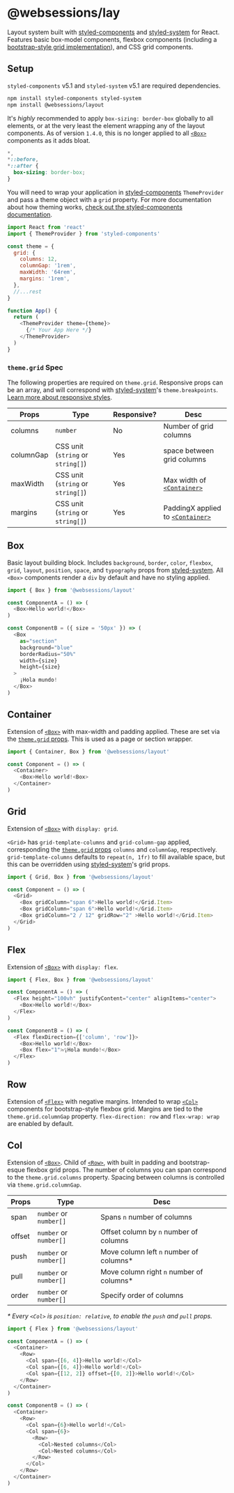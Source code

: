 # @websessions/lay

Layout system built with [styled-components] and [styled-system] for React. Features basic box-model components, flexbox components (including a [bootstrap-style grid implementation](#row)), and CSS grid components.

## Setup

`styled-components` v5.1 and `styled-system` v5.1 are required dependencies.

```sh
npm install styled-components styled-system
npm install @websessions/layout
```

It's _*highly*_ recommended to apply `box-sizing: border-box` globally to all elements, or at the very least the element wrapping any of the layout components. As of version `1.4.0`, this is no longer applied to all [`<Box>`] components as it adds bloat.

```css
*,
*::before,
*::after {
  box-sizing: border-box;
}
```

You will need to wrap your application in [styled-components] `ThemeProvider` and pass a theme object with a `grid` property. For more documentation about how theming works, [check out the styled-components documentation](https://styled-components.com/docs/advanced#theming).

```javascript
import React from 'react'
import { ThemeProvider } from 'styled-components'

const theme = {
  grid: {
    columns: 12,
    columnGap: '1rem',
    maxWidth: '64rem',
    margins: '1rem',
  },
  //...rest
}

function App() {
  return (
    <ThemeProvider theme={theme}>
      {/* Your App Here */}
    </ThemeProvider>
  )
}
```

### `theme.grid` Spec

The following properties are required on `theme.grid`. Responsive props can be an array, and will correspond with [styled-system]'s `theme.breakpoints`. [Learn more about responsive styles](https://styled-system.com/responsive-styles).

| Props     | Type                              | Responsive? | Desc                                |
| --------- | --------------------------------- | ----------- | ----------------------------------- |
| columns   | `number`                          | No          | Number of grid columns              |
| columnGap | CSS unit (`string` or `string[]`) | Yes         | space between grid columns          |
| maxWidth  | CSS unit (`string` or `string[]`) | Yes         | Max width of [`<Container>`]        |
| margins   | CSS unit (`string` or `string[]`) | Yes         | PaddingX applied to [`<Container>`] |

## Box

Basic layout building block. Includes `background`, `border`, `color`, `flexbox`, `grid`, `layout`, `position`, `space`,  and `typography` props from [styled-system]. All `<Box>` components render a `div` by default and have no styling applied.

```javascript
import { Box } from '@websessions/layout'

const ComponentA = () => (
  <Box>Hello world!</Box>
)

const ComponentB = ({ size = '50px' }) => (
  <Box
    as="section"
    background="blue"
    borderRadius="50%"
    width={size}
    height={size}
  >
    ¡Hola mundo!
  </Box>
)
```

## Container

Extension of [`<Box>`] with max-width and padding applied. These are set via the [`theme.grid` props](#themegrid-spec). This is used as a page or section wrapper.

```javascript
import { Container, Box } from '@websessions/layout'

const Component = () => (
  <Container>
    <Box>Hello world!<Box>
  </Container>
)
```

## Grid

Extension of [`<Box>`] with `display: grid`.

`<Grid>` has `grid-template-columns` and `grid-column-gap` applied, corresponding the [`theme.grid` props](#themegrid-spec) `columns` and `columnGap`, respectively. `grid-template-columns` defaults to `repeat(n, 1fr)` to fill available space, but this can be overridden using [styled-system]'s grid props.

```javascript
import { Grid, Box } from '@websessions/layout'

const Component = () => (
  <Grid>
    <Box gridColumn="span 6">Hello world!</Grid.Item>
    <Box gridColumn="span 6">Hello world!</Grid.Item>
    <Box gridColumn="2 / 12" gridRow="2" >Hello world!</Grid.Item>
  </Grid>
)
```

## Flex

Extension of [`<Box>`] with `display: flex`.

```javascript
import { Flex, Box } from '@websessions/layout'

const ComponentA = () => (
  <Flex height="100vh" justifyContent="center" alignItems="center">
    <Box>Hello world!</Box>
  </Flex>
)

const ComponentB = () => (
  <Flex flexDirection={['column', 'row']}>
    <Box>Hello world!</Box>
    <Box flex="1">⁄¡Hola mundo!</Box>
  </Flex>
)
```

## Row

Extension of [`<Flex>`] with negative margins. Intended to wrap [`<Col>`] components for bootstrap-style flexbox grid. Margins are tied to the `theme.grid.columnGap` property. `flex-direction: row` and `flex-wrap: wrap` are enabled by default.

## Col

Extension of [`<Box>`]. Child of [`<Row>`], with built in padding and bootstrap-esque flexbox grid props.
The number of columns you can span correspond to the `theme.grid.columns` property. Spacing between columns is controlled via `theme.grid.columnGap`.


| Props  | Type                   | Desc                                     |
| ------ | ---------------------- | ---------------------------------------- |
| span   | `number` or `number[]` | Spans `n` number of columns              |
| offset | `number` or `number[]` | Offset column by `n` number of columns   |
| push   | `number` or `number[]` | Move column left `n` number of columns*  |
| pull   | `number` or `number[]` | Move column right `n` number of columns* |
| order  | `number` or `number[]` | Specify order of columns                 |

_* Every `<Col>` is `position: relative`, to enable the `push` and `pull` props._

```javascript
import { Flex } from '@websessions/layout'

const ComponentA = () => (
  <Container>
    <Row>
      <Col span={[6, 4]}>Hello world!</Col>
      <Col span={[6, 4]}>Hello world!</Col>
      <Col span={[12, 2]} offset={[0, 2]}>Hello world!</Col>
    </Row>
  </Container>
)

const ComponentB = () => (
  <Container>
    <Row>
      <Col span={6}>Hello world!</Col>
      <Col span={6}>
        <Row>
          <Col>Nested columns</Col>
          <Col>Nested columns</Col>
        </Row>
      </Col>
    </Row>
  </Container>
)
```

[`<Box>`]: #box
[`<Container>`]: #container
[`<Grid>`]: #grid
[`<Flex>`]: #flex
[`<Row>`]: #row
[`<Col>`]: #col
[styled-system]: https://styled-system.com/api
[styled-components]: https://styled-components.com/
